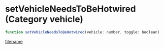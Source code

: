 # setVehicleNeedsToBeHotwired (Category vehicle)

```js
function setVehicleNeedsToBeHotwired(vehicle: number, toggle: boolean): void
```

[filename](setVehicleNeedsToBeHotwired_m.md ':include')